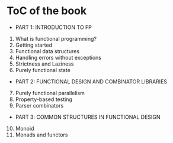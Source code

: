 # ToC of the book
* PART 1: INTRODUCTION TO FP
1. What is functional programming?
2. Getting started
3. Functional data structures
4. Handling errors without exceptions
5. Strictness and Laziness
6. Purely functional state
* PART 2: FUNCTIONAL DESIGN AND COMBINATOR LIBRARIES
7. Purely functional parallelism
8. Property-based testing
9. Parser combinators
* PART 3: COMMON STRUCTURES IN FUNCTIONAL DESIGN
10. Monoid
11. Monads and functors

